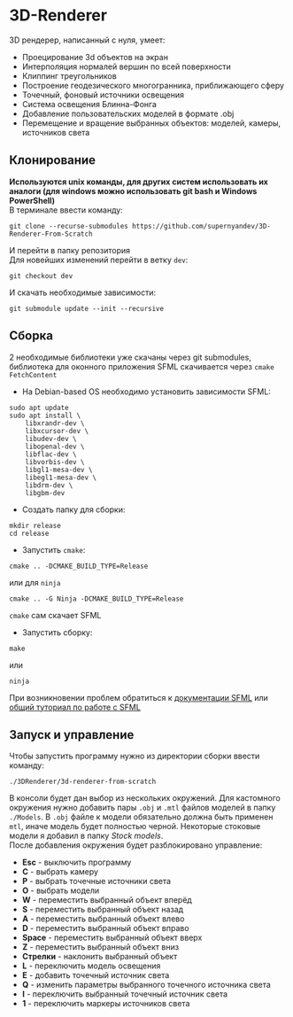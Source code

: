 # 3D-Renderer
3D рендерер, написанный с нуля, умеет:
+ Проецирование 3d объектов на экран
+ Интерполяция нормалей вершин по всей поверхности
+ Клиппинг треугольников
+ Построение геодезического многогранника, приближающего сферу
+ Точечный, фоновый источники освещения
+ Система освещения Блинна-Фонга 
+ Добавление пользовательских моделей в формате .obj
+ Перемещение и вращение выбранных объектов: моделей, камеры, источников света
## Клонирование
**Используются unix команды, для других систем использовать их аналоги (для windows можно использовать git bash и Windows PowerShell)**\
В терминале ввести команду:
```shell
git clone --recurse-submodules https://github.com/supernyandev/3D-Renderer-From-Scratch
```
И перейти в папку репозитория\
Для новейших изменений перейти в ветку `dev`:
```shell
git checkout dev
```
И скачать необходимые зависимости:
```shell
git submodule update --init --recursive
```
## Сборка
2 необходимые библиотеки уже скачаны через git submodules, библиотека для оконного приложения SFML скачивается через `cmake FetchContent`
+ На Debian-based OS необходимо установить зависимости SFML:
```shell
sudo apt update
sudo apt install \
    libxrandr-dev \
    libxcursor-dev \
    libudev-dev \
    libopenal-dev \
    libflac-dev \
    libvorbis-dev \
    libgl1-mesa-dev \
    libegl1-mesa-dev \
    libdrm-dev \
    libgbm-dev
```
+ Создать папку для сборки:
```shell
mkdir release
cd release
```
+ Запустить `cmake`:
```shell
cmake .. -DCMAKE_BUILD_TYPE=Release
```
или для `ninja`
```shell
cmake .. -G Ninja -DCMAKE_BUILD_TYPE=Release
```
`cmake` сам скачает SFML
+ Запустить сборку:
```shell
make
```
или
```shell
ninja
```
При возникновении проблем обратиться к [документации SFML](https://www.sfml-dev.org/tutorials/2.6/start-cmake.php) или [общий туториал по работе с SFML](https://www.sfml-dev.org/tutorials/2.6/)

## Запуск и управление
Чтобы запустить программу нужно из директории сборки ввеcти команду:
```shell
./3DRenderer/3d-renderer-from-scratch
```
В консоли будет дан выбор из нескольких окружений. Для кастомного окружения нужно добавить пары `.obj` и `.mtl` файлов моделей в папку `./Models`. В `.obj` файле к модели обязательно должна быть применен `mtl`, иначе модель будет полностью черной. Некоторые стоковые модели я добавил в папку *Stock models*.\
После добавления окружения будет разблокировано управление:
+ **Esc** - выключить программу
+ **C** - выбрать камеру
+ **P** - выбрать точечные источники света
+ **O** - выбрать модели
+ **W** - переместить выбранный объект вперёд
+ **S** - переместить выбранный объект назад
+ **A** - переместить выбранный объект влево
+ **D** - переместить выбранный объект вправо
+ **Space** - переместить выбранный объект вверх
+ **Z** - переместить выбранный объект вниз
+ **Стрелки** - наклонить выбранный объект
+ **L** - переключить модель освещения
+ **E** - добавить точечный источник света
+ **Q** - изменить параметры выбранного точечного источника света
+ **I** - переключить выбранный точечный источник света
+ **1** - переключить маркеры источников света
